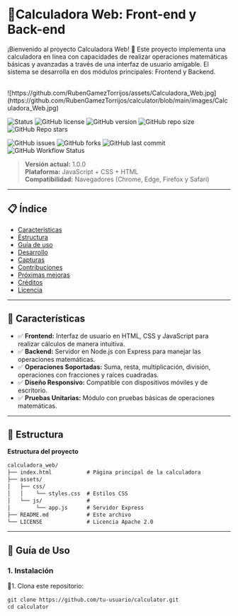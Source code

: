 # 🔢**Calculadora Web: Front-end y Back-end**
¡Bienvenido al proyecto Calculadora Web! 🎯 Este proyecto implementa una calculadora en línea con capacidades de realizar operaciones matemáticas básicas y avanzadas a través de una interfaz de usuario amigable. El sistema se desarrolla en dos módulos principales: Frontend y Backend.

<br>
![https://github.com/RubenGamezTorrijos/assets/Calculadora_Web.jpg](https://github.com/RubenGamezTorrijos/calculator/blob/main/images/Calculadora_Web.jpg)
<br>


![Status](https://img.shields.io/badge/Estado-En%20Desarrollo-yellow?style=flat-square)
![GitHub license](https://img.shields.io/github/license/RubenGamezTorrijos/calculator?style=flat-square)
![GitHub version](https://img.shields.io/github/v/tag/RubenGamezTorrijos/calculator?label=versión&style=flat-square)
![GitHub repo size](https://img.shields.io/github/repo-size/RubenGamezTorrijos/calculator?style=flat-square)
![GitHub Repo stars](https://img.shields.io/github/stars/RubenGamezTorrijos/calculator?style=social)

![GitHub issues](https://img.shields.io/github/issues/RubenGamezTorrijos/calculator?style=flat-square)
![GitHub forks](https://img.shields.io/github/forks/RubenGamezTorrijos/calculator?style=flat-square)
![GitHub last commit](https://img.shields.io/github/last-commit/RubenGamezTorrijos/calculator?style=flat-square)
![GitHub Workflow Status](https://img.shields.io/github/actions/workflow/status/RubenGamezTorrijos/calculator/main.yml?style=flat-square)

> **Versión actual:** 1.0.0  
> **Plataforma:** JavaScript + CSS + HTML  
> **Compatibilidad:** Navegadores (Chrome, Edge, Firefox y Safari)

---

## 📋 Índice
- [Características](#-características)
- [Estructura](#-estructura)
- [Guía de uso](#-guía-de-uso)
- [Desarrollo](#-desarrollo)
- [Capturas](#-capturas)
- [Contribuciones](#-contribuciones)
- [Próximas mejoras](#-próximas-mejoras)
- [Créditos](#-créditos)
- [Licencia](#-licencia)

---

## 🌟 Características
* ✅ **Frontend:** Interfaz de usuario en HTML, CSS y JavaScript para realizar cálculos de manera intuitiva.
* ✅ **Backend:** Servidor en Node.js con Express para manejar las operaciones matemáticas.
* ✅ **Operaciones Soportadas:** Suma, resta, multiplicación, división, operaciones con fracciones y raíces cuadradas.
* ✅ **Diseño Responsivo:** Compatible con dispositivos móviles y de escritorio.
* ✅ **Pruebas Unitarias:** Módulo con pruebas básicas de operaciones matemáticas.

---

## 📂 Estructura

**Estructura del proyecto**
```
calculadora_web/
├── index.html           # Página principal de la calculadora
├── assets/
│   ├── css/
│   │    └── styles.css  # Estilos CSS
│   └── js/              #
│        └── app.js      # Servidor Express
├── README.md            # Este archivo
└── LICENSE              # Licencia Apache 2.0

```

---

## 🚀 **Guía de Uso**
### 1. Instalación
🔹1. Clona este repositorio:
```
git clone https://github.com/tu-usuario/calculator.git
cd calculator
```

